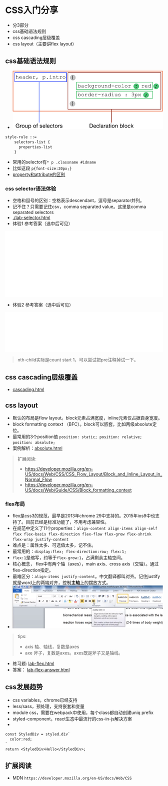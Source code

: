 # CSS入门分享
+ 分3部分
+ css基础语法规则
+ css cascading层级覆盖
+ css layout（主要讲flex layout）


## css基础语法规则
+ ![](./imgs/03-selectors.png)
```
style-rule ::=
    selectors-list {
      properties-list
    }
```
+ 常用的selector有`* p .classname #idname`
+ 比如这段 `p{font-size:20px;}`
+ [property和attribute的区别](./property-vs-attribute.md)

### css selector语法体验
+ 空格和逗号的区别：空格表示descendant，逗号是separator并列。
+ 记不住？只需要记住csv，comma separated value。这里是comma separated selectors
+ [./lab-selector.html](./lab-selector.html)
+ 体验1 参考答案（选中后可见）
<pre style="color:white;background:white">

.box0 .div0{color:red}
.box0 .div1{color:blue}
.box0 div{color:green;}

.box0>.div0{color:red}
.box0>.div1{color:blue}
.box0>div{color:green;}
 > 是direct child combinator（直接下级），实践中比较少用。

.box0 div:nth-child(2){color:red}
.box0 div:nth-child(3){color:blue}
.box0 div{color:green}
</pre>
 
+ 体验2 参考答案（选中后可见）
<pre style="color:white;background:white">
.p0,.p2,.p4{background:gray}
.p1,.p3,.p5{background:white}

.box1 p:nth-child(2n){background:gray}
.box1 p:nth-child(2n+1){background:white}

.box1 p{background:white}
.box1 p:nth-child(even){background:gray}
</pre>
> nth-child实际是count start 1，可以尝试把pre注释掉试一下。


## css cascading层级覆盖
+ [cascading.html](./cascading.html)

## css layout
+ 默认的布局是flow layout。block元素占满宽度，inline元素仅占据自身宽度。
+ block formatting context （BFC）。block可以嵌套，比如两级absolute定位。
+ 最常用的3个position值 `position: static; position: relative; position: absolute;`
+ 案例解析：[absolute.html](./absolute.html)

> 扩展阅读:
> + https://developer.mozilla.org/en-US/docs/Web/CSS/CSS_Flow_Layout/Block_and_Inline_Layout_in_Normal_Flow 
> + https://developer.mozilla.org/en-US/docs/Web/Guide/CSS/Block_formatting_context


### flex布局
+ flex是css3的规范，最早是2013年chrome 29中支持的。2015年ios9中也支持了。目前已经是标准功能了，不用考虑兼容性。
+ 在规范中定义了11个properties：`align-content align-items align-self flex flex-basis flex-direction flex-flow flex-grow flex-shrink flex-wrap justify-content`
+ 难点是：属性太多、可选值太多，记不住。
+ 最常用的：`display:flex; flex-direction:row; flex:1;`
+ `flex:1`是缩写，约等于`flex-grow:1`，占满剩余主轴空间。
+ 核心概念， flex中有两个轴（axes），main axis、cross axis（交轴）。通过flex-direction指定。
+ 最难区分：`align-items justify-content`。中文翻译都叫对齐。记住justify就是word上的两端对齐，控制**主轴**上的摆放方式。
+ ![](./imgs/05-justify.png)

> tips:
> 
> + axis 轴、轴线，复数是axes
> + axe 斧子，复数是axes。axes既是斧子又是轴线。

+ 练习题: [lab-flex.html](./lab-flex.html)
+ 答案： [lab-flex-answer.html](./lab-flex-answer.html)


## css发展趋势
+ css variables，chrome已经支持
+ less/sass，预处理，支持嵌套和变量
+ module css，需要在webpack中使用，每个class都自动创建uniq prefix
+ styled-component，react生态中最流行的css-in-js解决方案
+ 
```
const StyledDiv = styled.div`
  color:red;
`
return <StyledDiv>Hello</StyledDiv>;
```

## 扩展阅读
+ MDN `https://developer.mozilla.org/en-US/docs/Web/CSS`
